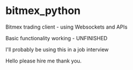 # bitmex_python
Bitmex trading client - using Websockets and APIs

Basic functionality working - UNFINISHED

I'll probably be using this in a job interview

Hello please hire me thank you.
